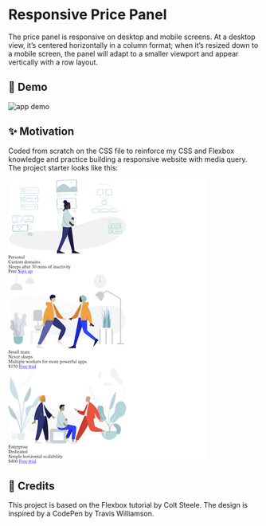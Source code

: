 # Responsive Price Panel

The price panel is responsive on desktop and mobile screens. At a desktop view, it’s centered horizontally in a column format; when it’s resized down to a mobile screen, the panel will adapt to a smaller viewport and appear vertically with a row layout.

## 🎉 Demo 

![app demo](Assets/price-panel.gif)


## ✨ Motivation 

Coded from scratch on the CSS file to reinforce my CSS and Flexbox knowledge and practice building a responsive website with media query. The project starter looks like this:

![starter](Assets/starter.png)

## 👏 Credits

This project is based on the Flexbox tutorial by Colt Steele. The design is inspired by a CodePen by Travis Williamson.

